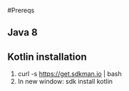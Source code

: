 #Prereqs
## Java 8
## Kotlin installation

1) curl -s https://get.sdkman.io | bash
2) In new window:
sdk install kotlin
